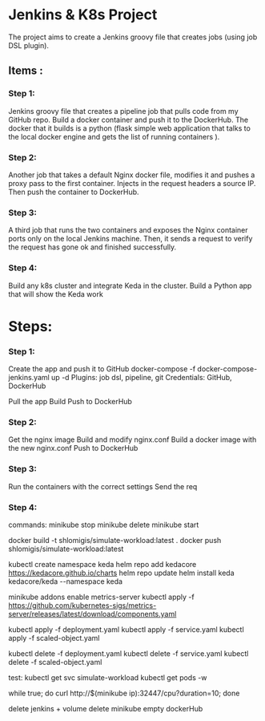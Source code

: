 # Jenkins & K8s Project
The project aims to create a Jenkins groovy file that creates jobs (using job DSL plugin). 

## Items : 
### Step 1:
Jenkins groovy file that creates a pipeline job that pulls code from my GitHub repo.
Build a docker container and push it to the DockerHub. 
The docker that it builds is a python (flask simple web application that talks to the local docker engine and gets the list of running containers ).

### Step 2:
Another job that takes a default Nginx docker file, modifies it and pushes a proxy pass to the first container.
Injects in the request headers a source IP.
Then push the container to DockerHub.

### Step 3:
A third job that runs the two containers and exposes the Nginx container ports only on the local Jenkins machine.
Then, it sends a request to verify the request has gone ok and finished successfully.

### Step 4:
Build any k8s cluster and integrate Keda in the cluster.
Build a Python app that will show the Keda work
 


# Steps:
### Step 1:
Create the app and push it to GitHub
docker-compose -f docker-compose-jenkins.yaml up -d
Plugins: job dsl, pipeline, git
Credentials: GitHub, DockerHub

Pull the app
Build
Push to DockerHub

### Step 2:
Get the nginx image
Build and modify nginx.conf
Build a docker image with the new nginx.conf
Push to DockerHub

### Step 3:
Run the containers with the correct settings
Send the req

### Step 4:
commands:
minikube stop
minikube delete
minikube start

docker build -t shlomigis/simulate-workload:latest .
docker push shlomigis/simulate-workload:latest

kubectl create namespace keda
helm repo add kedacore https://kedacore.github.io/charts
helm repo update
helm install keda kedacore/keda --namespace keda

minikube addons enable metrics-server
kubectl apply -f https://github.com/kubernetes-sigs/metrics-server/releases/latest/download/components.yaml

kubectl apply -f deployment.yaml
kubectl apply -f service.yaml
kubectl apply -f scaled-object.yaml

kubectl delete -f deployment.yaml
kubectl delete -f service.yaml
kubectl delete -f scaled-object.yaml

test:
kubectl get svc simulate-workload
kubectl get pods -w

while true; do curl http://$(minikube ip):32447/cpu?duration=10; done

delete jenkins + volume
delete minikube
empty dockerHub
